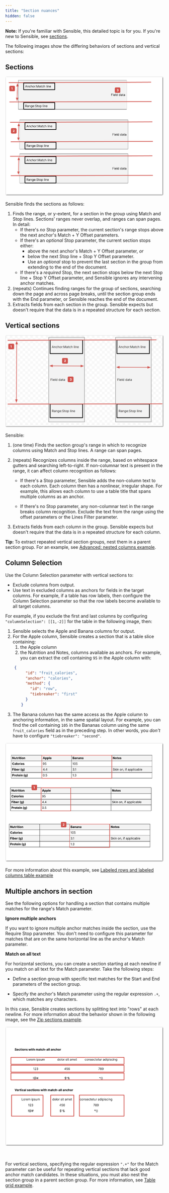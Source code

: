 ```yaml
---
title: "Section nuances"
hidden: false
---
```


**Note:** If you're familiar with Sensible, this detailed topic is for you. If you're new to Sensible, see [sections](doc:sections).

The following images show the differing behaviors of sections and vertical sections:

Sections
-----

![Click to enlarge](https://raw.githubusercontent.com/sensible-hq/sensible-docs/main/readme-sync/assets/v0/images/final/sections_concept_horizontal.png)

Sensible finds the sections as follows:

1. Finds the range, or y-extent, for a section in the group using Match and Stop lines.  Sections’  ranges never overlap, and ranges can span pages. In detail:
   - If there's *no* Stop parameter, the current section's range stops above the next anchor's Match + Y Offset parameters. 
   - If there's an *optional* Stop parameter, the current section stops either:
     -  above the next anchor's Match + Y Offset parameter, *or*
     - below the next Stop line + Stop Y Offset parameter. 
     - Use an *optional* stop to prevent the last section in the group from extending to the end of the document.
   - If there's a *required* Stop, the next section stops below the next Stop line + Stop Y Offset parameter, and Sensible ignores any intervening anchor matches.
2. (repeats) Continues finding ranges for the group of sections, searching down the page and across page breaks, until the section group ends with the End parameter, or Sensible reaches the end of the document.
3. Extracts fields from each section in the group. Sensible expects but doesn't require that the data is in a repeated structure for each section.

 

Vertical sections
-----



![Click to enlarge](https://raw.githubusercontent.com/sensible-hq/sensible-docs/main/readme-sync/assets/v0/images/final/sections_concept_vertical.png)

Sensible:

1. (one time) Finds the section group's range in which to recognize columns using Match and Stop lines. A range can span pages.
2. (repeats) Recognizes columns inside the range, based on whitespace gutters and searching left-to-right. If non-columnar text is present in the range, it can affect column recognition as follows:

   - If there's a Stop parameter, Sensible adds the non-column text to each column. Each column then has a nonlinear, irregular shape. For example, this allows each column to use a table title that spans multiple columns as an anchor. 

   - If there's no Stop parameter, any non-columnar text in the range breaks column recognition. Exclude the text from the range using the offset parameters or the Lines Filter parameter.
3. Extracts fields from each column in the group. Sensible expects but doesn't require that the data is in a repeated structure for each column.

**Tip:** To extract repeated vertical section groups, nest them in a parent section group.  For an example, see [Advanced: nested columns example](doc:sections-example-nested-columns).

Column Selection
----

Use the Column Selection parameter with vertical sections to:

- Exclude columns from output.
- Use text in excluded columns as anchors for fields in the target columns. For example, if a table has row labels, then configure the Column Selection parameter so that the row labels become available to all target columns.

For example, if you exclude the first and last columns by configuring `"columnSelection": [[1,-2]]` for the table in the following image, then:

1. Sensible selects the Apple and Banana columns for output.
2. For the Apple column, Sensible creates a section that is a table slice containing:
   1. the Apple column
   2. the Nutrition and Notes, columns available as anchors.
   For example, you can extract the cell containing `95` in the Apple column with:


  ```json
      {
           "id": "fruit_calories",
           "anchor": "calories",
           "method": {
             "id": "row",
             "tiebreaker": "first"
           }
         }
  ```

3. The Banana column has the same access as the Apple column to anchoring information, in the same spatial layout. For example, you can find the cell containing `105` in the Bananas column using the same `fruit_calories` field as in the preceding step. In other words, you *don't* have to configure `"tiebreaker": "second"`.

![Click to enlarge](https://raw.githubusercontent.com/sensible-hq/sensible-docs/main/readme-sync/assets/v0/images/final/vertical_section_column_selection.png)

For more information about this example, see [Labeled rows and labeled columns table example](doc:sections-example-labeled-rows)

Multiple anchors in section
----

See the following options for handling a section that contains multiple matches for the range's Match parameter.

**Ignore multiple anchors**

If you want to ignore multiple anchor matches inside the section, use the Require Stop parameter. You don't need to configure this parameter for matches that are on the same horizontal line as the anchor's Match parameter.

**Match on all text**

For horizontal sections, you can create a section starting at each newline if you match on all text for the Match parameter. Take the following steps:

- Define a section group with specific text matches for the Start and End parameters of the section group.

- Specify the anchor's Match parameter using the regular expression `.+`, which matches any characters.

In this case, Sensible creates sections by splitting text into "rows" at each newline. For more information about the behavior shown in the following image, see the  [Zip sections example](doc:sections-example-zip).


![Click to enlarge](https://raw.githubusercontent.com/sensible-hq/sensible-docs/main/readme-sync/assets/v0/images/final/sections_match_all_anchors.png)

​       

For vertical sections, specifying the regular expression `".+"`   for the Match parameter can be useful for repeating vertical sections that lack good anchor match candidates. In these situations, you must also nest the section group in a parent section group. For more information, see [Table grid example](doc:sections-example-table-grid).

















